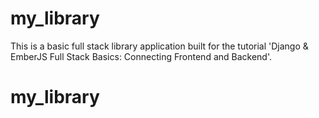 # my_library
This is a basic full stack library application built for the tutorial 'Django & EmberJS Full Stack Basics: Connecting Frontend and Backend'.
# my_library
